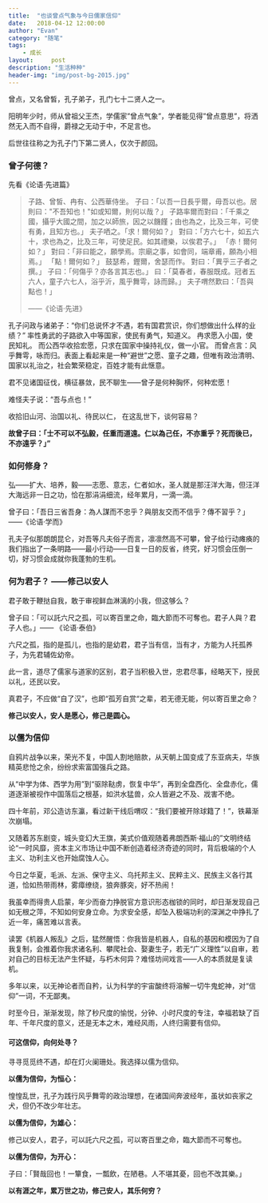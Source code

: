 ```yaml
---
title:  "也谈曾点气象与今日儒家信仰"
date:   2018-04-12 12:00:00
author: "Evan"
category: "随笔"
tags:
    - 成长
layout:     post
description: "生活种种"
header-img: "img/post-bg-2015.jpg"
---
```



曾点，又名曾皙，孔子弟子，孔门七十二贤人之一。

阳明年少时，师从曾祖父王杰，学儒家”曾点气象”，学者能见得”曾点意思”，将洒然无入而不自得，爵禄之无动于中，不足言也。

后世往往称之为孔子门下第二贤人，仅次于颜回。

### 曾子何德？

先看《论语·先进篇》
>子路、曾皙、冉有、公西華侍坐。
>子曰：「以吾一日長乎爾，毋吾以也。居則曰："不吾知也！"如或知爾，則何以哉？」
>子路率爾而對曰：「千乘之國，攝乎大國之間，加之以師旅，因之以饑饉；由也為之，比及三年，可使有勇，且知方也。」
>夫子哂之。「求！爾何如？」
>對曰：「方六七十，如五六十，求也為之，比及三年，可使足民。如其禮樂，以俟君子。」
>「赤！爾何如？」
>對曰：「非曰能之，願學焉。宗廟之事，如會同，端章甫，願為小相焉。」
>「點！爾何如？」
>鼓瑟希，鏗爾，舍瑟而作。
>對曰：「異乎三子者之撰。」
>子曰：「何傷乎？亦各言其志也。」
>曰：「莫春者，春服既成。冠者五六人，童子六七人，浴乎沂，風乎舞雩，詠而歸。」
>夫子喟然歎曰：「吾與點也！」
>
>——《论语·先进》

孔子问政与诸弟子：“你们总说怀才不遇，若有国君赏识，你们想做出什么样的业绩？”
率性勇武的子路欲入中等国家，使民有勇气，知道义。
冉求愿入小国，使民知礼。
而公西华收拾宏愿，只求在国家中操持礼仪，做一小官。
而曾点言：风乎舞雩，咏而归。表面上看起来是一种“避世”之愿、童子之趣，但唯有政治清明、国家以礼治之，社会繁荣稳定，百姓才能有此惬意。

君不见诸国征伐，横征暴敛，民不聊生——曾子是何种胸怀，何种宏愿！

难怪夫子说：“吾与点也！”

收拾旧山河、治国以礼、待民以仁， 在这乱世下，谈何容易？

**故曾子曰：「士不可以不弘毅，任重而道遠。仁以為己任，不亦重乎？死而後已，不亦遠乎？」”**

### 如何修身？

弘——扩大、培养，毅——志愿、意志，仁者如水，圣人就是那汪洋大海，但汪洋大海远非一日之功，恰在那涓涓细流，经年累月，一滴一滴。

曾子曰：「吾日三省吾身：為人謀而不忠乎？與朋友交而不信乎？傳不習乎？」——《论语·学而》

孔夫子似那朗朗昆仑，对吾等凡夫俗子而言，凛凛然高不可攀，曾子给行动瘫痪的我们指出了一条明路——最小行动——日复一日的反省，终究，好习惯会压倒一切，好习惯会成就你我蓬勃的生机。

### 何为君子？   ——修己以安人

君子敢于鞭挞自我，敢于审视鲜血淋漓的小我，但这够么？

曾子曰：「可以託六尺之孤，可以寄百里之命，臨大節而不可奪也。君子人與？君子人也。」—— 《论语·泰伯》

六尺之孤，指的是孤儿，也指的是幼君，君子当有信，当有才，方能为人托孤养子，为先君辅佐幼帝。

此一言，道尽了儒家与道家的区别，君子当积极入世，忠君尽事，经略天下，授民以礼，还民以安。

真君子，不应做“自了汉”，也即“孤芳自赏“之辈，若无德无能，何以寄百里之命？

**修己以安人，安人是愿心，修己是圆心。**

### 以儒为信仰

自鸦片战争以来，荣光不复，中国人割地赔款，从天朝上国变成了东亚病夫，华族精英悲怆之余，纷纷求索富国强兵之路。

从“中学为体、西学为用”到“驱除鞑虏，恢复中华”，再到全盘西化、全盘赤化，儒道逐渐被视作中国落后之根基，如洪水猛兽，众人皆避之不及、戕害不绝。

四十年前，邓公造访东瀛，看过新干线后喟叹：“我们要被开除球籍了！”，铁幕渐次崩塌。

又随着苏东剧变，城头变幻大王旗，美式价值观随着弗朗西斯·福山的”文明终结论“一时风靡，资本主义市场让中国不断创造着经济奇迹的同时，背后极端的个人主义、功利主义也开始腐蚀人心。

今日之华夏，毛派、左派、保守主义、乌托邦主义、民粹主义、民族主义各行其道，恰如热带雨林，雾瘴缭绕，狼奔豚突，好不热闹！

我虽幸而得贵人启蒙，年少而奋力挣脱官方意识形态枷锁的同时，却日渐发现自己如无根之萍，不知如何安身立命。为求安全感，却坠入极端功利的深渊之中挣扎了近一年，痛苦难以言表。

读罢《机器人叛乱》之后，猛然醒悟：你我皆是机器人，自私的基因和模因为了自我复制，会推着你我求诸名利、攀爬社会、娶妻生子，若无“广义理性”以自审，若对自己的目标无法产生怀疑，与朽木何异？难怪坊间戏言——人的本质就是复读机。

多年以来，以无神论者而自矜，认为科学的宇宙酸终将溶解一切牛鬼蛇神，对“信仰”一词，不无鄙夷。

时至今日，渐渐发现，除了秒尺度的愉悦，分钟、小时尺度的专注，幸福若缺了百年、千年尺度的意义，还是无本之木，难经风雨，人终归需要有信仰。

#### 可这信仰，向何处寻？

寻寻觅觅终不遇，却在灯火阑珊处。我选择以儒为信仰。

**以儒为信仰，为恒心：**

惶惶乱世，孔子为践行风乎舞雩的政治理想，在诸国间奔波经年，虽状如丧家之犬，但仍不改少年壮志。

**以儒为信仰，为雄心：**

修己以安人，君子，可以託六尺之孤，可以寄百里之命，臨大節而不可奪也。

**以儒为信仰，为开心：**

子曰：「賢哉回也！一簞食，一瓢飲，在陋巷。人不堪其憂，回也不改其樂。」



**以有涯之年，累万世之功，修己安人，其乐何穷？**
